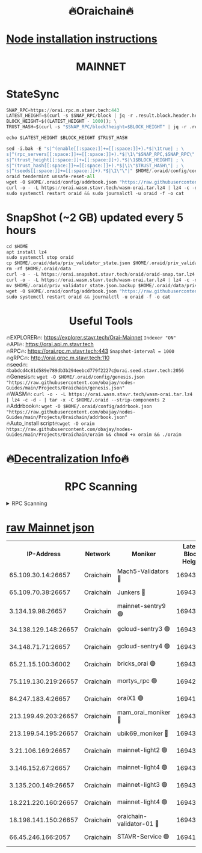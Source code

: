 <h1 align="center"> 🔥Oraichain🔥</h1>

[Node installation instructions](https://github.com/obajay/nodes-Guides/tree/main/Projects/Oraichain)
=
<h1 align="center"> MAINNET</h1>

# StateSync
```python
SNAP_RPC=https://orai.rpc.m.stavr.tech:443
LATEST_HEIGHT=$(curl -s $SNAP_RPC/block | jq -r .result.block.header.height); \
BLOCK_HEIGHT=$((LATEST_HEIGHT - 1000)); \
TRUST_HASH=$(curl -s "$SNAP_RPC/block?height=$BLOCK_HEIGHT" | jq -r .result.block_id.hash)

echo $LATEST_HEIGHT $BLOCK_HEIGHT $TRUST_HASH

sed -i.bak -E "s|^(enable[[:space:]]+=[[:space:]]+).*$|\1true| ; \
s|^(rpc_servers[[:space:]]+=[[:space:]]+).*$|\1\"$SNAP_RPC,$SNAP_RPC\"| ; \
s|^(trust_height[[:space:]]+=[[:space:]]+).*$|\1$BLOCK_HEIGHT| ; \
s|^(trust_hash[[:space:]]+=[[:space:]]+).*$|\1\"$TRUST_HASH\"| ; \
s|^(seeds[[:space:]]+=[[:space:]]+).*$|\1\"\"|" $HOME/.oraid/config/config.toml
oraid tendermint unsafe-reset-all
wget -O $HOME/.oraid/config/addrbook.json "https://raw.githubusercontent.com/obajay/nodes-Guides/main/Projects/Oraichain/addrbook.json"
curl -o - -L https://orai.wasm.stavr.tech/wasm-orai.tar.lz4 | lz4 -c -d - | tar -x -C $HOME/.oraid --strip-components 2
sudo systemctl restart oraid && sudo journalctl -u oraid -f -o cat
```
# SnapShot (~2 GB) updated every 5 hours
```python
cd $HOME
apt install lz4
sudo systemctl stop oraid
cp $HOME/.oraid/data/priv_validator_state.json $HOME/.oraid/priv_validator_state.json.backup
rm -rf $HOME/.oraid/data
curl -o - -L https://orai.snapshot.stavr.tech/oraid/oraid-snap.tar.lz4 | lz4 -c -d - | tar -x -C $HOME/.oraid --strip-components 2
curl -o - -L https://orai.wasm.stavr.tech/wasm-orai.tar.lz4 | lz4 -c -d - | tar -x -C $HOME/.oraid --strip-components 2
mv $HOME/.oraid/priv_validator_state.json.backup $HOME/.oraid/data/priv_validator_state.json
wget -O $HOME/.oraid/config/addrbook.json "https://raw.githubusercontent.com/obajay/nodes-Guides/main/Projects/Oraichain/addrbook.json"
sudo systemctl restart oraid && journalctl -u oraid -f -o cat
```

 <h1 align="center"> Useful Tools</h1>

🔥EXPLORER🔥:     https://explorer.stavr.tech/Orai-Mainnet        `Indexer "ON"` \
🔥API🔥:          https://orai.api.m.stavr.tech \
🔥RPC🔥:          https://orai.rpc.m.stavr.tech:443              `Snapshot-interval = 1000` \
🔥gRPC🔥:         http://orai.grpc.m.stavr.tech:110 \
🔥seed🔥:      `4babdcd4c81d589e789db3b294eebcd779f2227c@orai.seed.stavr.tech:2056` \
🔥Genesis🔥:   `wget -O $HOME/.oraid/config/genesis.json "https://raw.githubusercontent.com/obajay/nodes-Guides/main/Projects/Oraichain/genesis.json"` \
🔥WASM🔥:      `curl -o - -L https://orai.wasm.stavr.tech/wasm-orai.tar.lz4 | lz4 -c -d - | tar -x -C $HOME/.oraid --strip-components 2` \
🔥Addrbook🔥:  `wget -O $HOME/.oraid/config/addrbook.json "https://raw.githubusercontent.com/obajay/nodes-Guides/main/Projects/Oraichain/addrbook.json"` \
🔥Auto_install script🔥:`wget -O oraim https://raw.githubusercontent.com/obajay/nodes-Guides/main/Projects/Oraichain/oraim && chmod +x oraim && ./oraim`

🔥[Decentralization Info](https://github.com/obajay/StateSync-snapshots/tree/main/Projects/Oraichain/Decentralization)🔥
=
<h1 align="center"> RPC Scanning</h1>

<details>
<summary>RPC Scanning</summary>

<h2 align="center"> We scan nodes in real time every 4 hours. And we provide the final result of RPC endpoints.
We cannot influence the operation of these nodes in any way. </h2>


```python
If Voting Power is higher than 0 --> then the Node is a validator of the network and may be subject to attack and be a potential threat to the chain.
```
```python
We marked such validators with a red symbol
```

</details>

[raw Mainnet json](https://rpc-check.oraim.stavr.tech/oraim/rpc-oraim-result.json)
=


<table><tr><th>IP-Address</th><th>Network</th><th>Moniker</th><th>Latest Block Height</th><th>Earliest Block Height</th><th>Catching Up</th><th>Tx Index</th><th>Voting Power</th><th>Scan Time</th></tr><tr><td>65.109.30.14:26657</td><td>Oraichain</td><td>Mach5-Validators 🔴</td><td>16943157</td><td>0</td><td>False</td><td>off</td><td>212</td><td>2024-03-25T09:01:41.374937729UTC</td></tr><tr><td>65.109.70.38:26657</td><td>Oraichain</td><td>Junkers 🔴</td><td>16943164</td><td>0</td><td>False</td><td>off</td><td>196417</td><td>2024-03-25T09:01:54.807824524UTC</td></tr><tr><td>3.134.19.98:26657</td><td>Oraichain</td><td>mainnet-sentry9 🟢</td><td>16943131</td><td>1</td><td>False</td><td>on</td><td>0</td><td>2024-03-25T09:01:12.086741597UTC</td></tr><tr><td>34.138.129.148:26657</td><td>Oraichain</td><td>gcloud-sentry3 🟢</td><td>16943146</td><td>1</td><td>False</td><td>on</td><td>0</td><td>2024-03-25T09:01:29.130359965UTC</td></tr><tr><td>34.148.71.71:26657</td><td>Oraichain</td><td>gcloud-sentry4 🟢</td><td>16943151</td><td>1</td><td>False</td><td>on</td><td>0</td><td>2024-03-25T09:01:34.492206779UTC</td></tr><tr><td>65.21.15.100:36002</td><td>Oraichain</td><td>bricks_orai 🟢</td><td>16943158</td><td>15848470</td><td>False</td><td>on</td><td>0</td><td>2024-03-25T09:01:46.008305674UTC</td></tr><tr><td>75.119.130.219:26657</td><td>Oraichain</td><td>mortys_rpc 🟢</td><td>16942744</td><td>15960001</td><td>False</td><td>on</td><td>0</td><td>2024-03-25T09:01:34.826017562UTC</td></tr><tr><td>84.247.183.4:26657</td><td>Oraichain</td><td>oraiX1 🟢</td><td>16941761</td><td>16177601</td><td>False</td><td>on</td><td>0</td><td>2024-03-25T09:01:48.393599473UTC</td></tr><tr><td>213.199.49.203:26657</td><td>Oraichain</td><td>mam_orai_moniker 🔴</td><td>16943127</td><td>16268001</td><td>False</td><td>on</td><td>8</td><td>2024-03-25T09:01:03.226394424UTC</td></tr><tr><td>213.199.54.195:26657</td><td>Oraichain</td><td>ubik69_moniker 🔴</td><td>16943088</td><td>16400001</td><td>False</td><td>on</td><td>1830</td><td>2024-03-25T09:00:43.797381849UTC</td></tr><tr><td>3.21.106.169:26657</td><td>Oraichain</td><td>mainnet-light2 🟢</td><td>16943125</td><td>16436001</td><td>False</td><td>on</td><td>0</td><td>2024-03-25T09:01:02.832533959UTC</td></tr><tr><td>3.146.152.67:26657</td><td>Oraichain</td><td>mainnet-light4 🟢</td><td>16943131</td><td>16436001</td><td>False</td><td>on</td><td>0</td><td>2024-03-25T09:01:12.743227705UTC</td></tr><tr><td>3.135.200.149:26657</td><td>Oraichain</td><td>mainnet-light3 🟢</td><td>16943137</td><td>16436001</td><td>False</td><td>on</td><td>0</td><td>2024-03-25T09:01:19.622986432UTC</td></tr><tr><td>18.221.220.160:26657</td><td>Oraichain</td><td>mainnet-light4 🟢</td><td>16943142</td><td>16588001</td><td>False</td><td>on</td><td>0</td><td>2024-03-25T09:01:24.383395964UTC</td></tr><tr><td>18.198.141.150:26657</td><td>Oraichain</td><td>oraichain-validator-01 🔴</td><td>16943157</td><td>16650390</td><td>False</td><td>on</td><td>32574</td><td>2024-03-25T09:01:41.624132612UTC</td></tr><tr><td>66.45.246.166:2057</td><td>Oraichain</td><td>STAVR-Service 🟢</td><td>16941010</td><td>16930001</td><td>False</td><td>on</td><td>0</td><td>2024-03-25T09:01:33.854447385UTC</td></tr></table>

